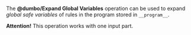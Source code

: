 The **@dumbo/Expand Global Variables** operation can be used to expand _global safe variables_ of rules in the program stored in `__program__`.

**Attention!** This operation works with one input part.
